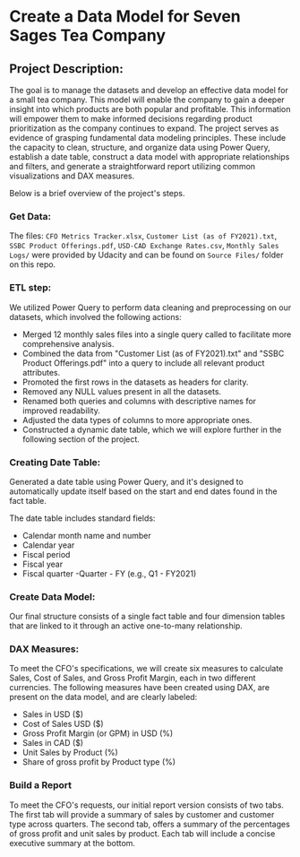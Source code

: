 # **Create a Data Model for Seven Sages Tea Company**


## Project Description:
The goal is to manage the datasets and develop an effective data model for a small tea company. This model will enable the company to gain a deeper insight into which products are both popular and profitable. This information will empower them to make informed decisions regarding product prioritization as the company continues to expand. The project serves as evidence of grasping fundamental data modeling principles. These include the capacity to clean, structure, and organize data using Power Query, establish a date table, construct a data model with appropriate relationships and filters, and generate a straightforward report utilizing common visualizations and DAX measures.

Below is a brief overview of the project's steps.

### Get Data:
The files: `CFO Metrics Tracker.xlsx`, `Customer List (as of FY2021).txt`, `SSBC Product Offerings.pdf`, `USD-CAD Exchange Rates.csv`, `Monthly Sales Logs/` were provided by Udacity and can be found on `Source Files/` folder on this repo.


### ETL step:
We utilized Power Query to perform data cleaning and preprocessing on our datasets, which involved the following actions:

- Merged 12 monthly sales files into a single query called to facilitate more comprehensive analysis.
- Combined the data from "Customer List (as of FY2021).txt" and "SSBC Product Offerings.pdf" into a query to include all relevant product attributes.
- Promoted the first rows in the datasets as headers for clarity.
- Removed any NULL values present in all the datasets.
- Renamed both queries and columns with descriptive names for improved readability.
- Adjusted the data types of columns to more appropriate ones.
- Constructed a dynamic date table, which we will explore further in the following section of the project.


### Creating Date Table:
Generated a date table using Power Query, and it's designed to automatically update itself based on the start and end dates found in the fact table.

The date table includes standard fields:

  - Calendar month name and number
  - Calendar year
  - Fiscal period
  - Fiscal year
  - Fiscal quarter -Quarter - FY (e.g., Q1 - FY2021)


### Create Data Model:
Our final structure consists of a single fact table and four dimension tables that are linked to it through an active one-to-many relationship.

### DAX Measures:

To meet the CFO's specifications, we will create six measures to calculate Sales, Cost of Sales, and Gross Profit Margin, each in two different currencies.
The following measures have been created using DAX, are present on the data model, and are clearly labeled:

  - Sales in USD ($)
  - Cost of Sales USD ($)
  - Gross Profit Margin (or GPM) in USD (%)
  - Sales in CAD ($)
  - Unit Sales by Product (%)
  - Share of gross profit by Product type (%)


### Build a Report

To meet the CFO's requests, our initial report version consists of two tabs. The first tab will provide a summary of sales by customer and customer type across quarters. The second tab, offers a summary of the percentages of gross profit and unit sales by product. Each tab will include a concise executive summary at the bottom.